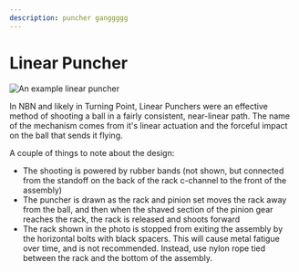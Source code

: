 ```yaml
---
description: puncher ganggggg
---
```


# Linear Puncher

![An example linear puncher](https://github.com/purduesigbots/BLRS-Wiki/tree/e1b6c623e7282b9401cee653be1052b957171a45/.gitbook/assets/PuncherFinal.png)

In NBN and likely in Turning Point, Linear Punchers were an effective method of shooting a ball in a fairly consistent, near-linear path. The name of the mechanism comes from it's linear actuation and the forceful impact on the ball that sends it flying.

A couple of things to note about the design:

* The shooting is powered by rubber bands \(not shown, but connected from the standoff on the back of the rack c-channel to the front of the assembly\)
* The puncher is drawn as the rack and pinion set moves the rack away from the ball, and then when the shaved section of the pinion gear reaches the rack, the rack is released and shoots forward
* The rack shown in the photo is stopped from exiting the assembly by the horizontal bolts with black spacers. This will cause metal fatigue over time, and is not recommended. Instead, use nylon rope tied between the rack and the bottom of the assembly. 


